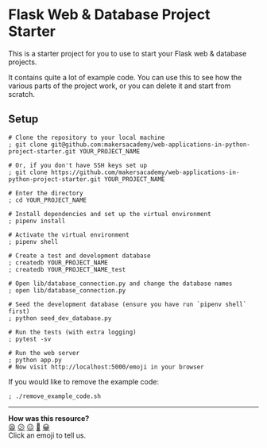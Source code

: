 # Flask Web & Database Project Starter

This is a starter project for you to use to start your Flask web & database
projects.

It contains quite a lot of example code. You can use this to see how the various
parts of the project work, or you can delete it and start from scratch.

<!-- OMITTED -->


## Setup

```shell
# Clone the repository to your local machine
; git clone git@github.com:makersacademy/web-applications-in-python-project-starter.git YOUR_PROJECT_NAME

# Or, if you don't have SSH keys set up
; git clone https://github.com/makersacademy/web-applications-in-python-project-starter.git YOUR_PROJECT_NAME

# Enter the directory
; cd YOUR_PROJECT_NAME

# Install dependencies and set up the virtual environment
; pipenv install

# Activate the virtual environment
; pipenv shell

# Create a test and development database
; createdb YOUR_PROJECT_NAME
; createdb YOUR_PROJECT_NAME_test

# Open lib/database_connection.py and change the database names
; open lib/database_connection.py

# Seed the development database (ensure you have run `pipenv shell` first)
; python seed_dev_database.py

# Run the tests (with extra logging)
; pytest -sv 

# Run the web server
; python app.py
# Now visit http://localhost:5000/emoji in your browser
```

If you would like to remove the example code:

```shell
; ./remove_example_code.sh
```


<!-- BEGIN GENERATED SECTION DO NOT EDIT -->

---

**How was this resource?**  
[😫](https://airtable.com/shrUJ3t7KLMqVRFKR?prefill_Repository=makersacademy%2Fweb-applications-in-python-project-starter-plain&prefill_File=README.md&prefill_Sentiment=😫) [😕](https://airtable.com/shrUJ3t7KLMqVRFKR?prefill_Repository=makersacademy%2Fweb-applications-in-python-project-starter-plain&prefill_File=README.md&prefill_Sentiment=😕) [😐](https://airtable.com/shrUJ3t7KLMqVRFKR?prefill_Repository=makersacademy%2Fweb-applications-in-python-project-starter-plain&prefill_File=README.md&prefill_Sentiment=😐) [🙂](https://airtable.com/shrUJ3t7KLMqVRFKR?prefill_Repository=makersacademy%2Fweb-applications-in-python-project-starter-plain&prefill_File=README.md&prefill_Sentiment=🙂) [😀](https://airtable.com/shrUJ3t7KLMqVRFKR?prefill_Repository=makersacademy%2Fweb-applications-in-python-project-starter-plain&prefill_File=README.md&prefill_Sentiment=😀)  
Click an emoji to tell us.

<!-- END GENERATED SECTION DO NOT EDIT -->
